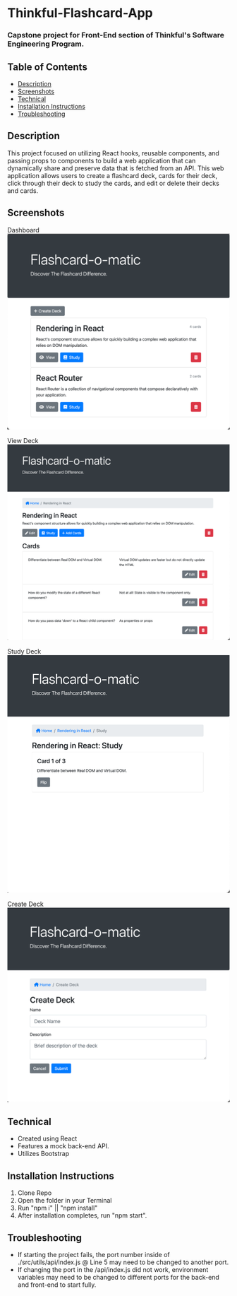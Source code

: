 # Thinkful-Flashcard-App
### Capstone project for Front-End section of Thinkful's Software Engineering Program.

## Table of Contents
- [Description](#description)
- [Screenshots](#screenshots)
- [Technical](#technical)
- [Installation Instructions](#installation-instructions)
- [Troubleshooting](#troubleshooting)

## Description
This project focused on utilizing React hooks, reusable components, and passing props to components to build a web application that can dynamically share and preserve data that is fetched from an API. This web application allows users to create a flashcard deck, cards for their deck, click through their deck to study the cards, and edit or delete their decks and cards.

## Screenshots
Dashboard
![dashboard](./screentshots/dashboard.png)

View Deck
![view-deck](./screentshots/view-deck.png)

Study Deck
![study-deck](./screentshots/study-deck.png)

Create Deck
![create-deck](./screentshots//create-deck.png)
## Technical

- Created using React
- Features a mock back-end API.
- Utilizes Bootstrap

## Installation Instructions

1. Clone Repo
2. Open the folder in your Terminal
3. Run "npm i" || "npm install"
4. After installation completes, run "npm start".

## Troubleshooting

- If starting the project fails, the port number inside of ./src/utils/api/index.js @ Line 5 may need to be changed to another port.
- If changing the port in the /api/index.js did not work, environment variables may need to be changed to different ports for the back-end and front-end to start fully.